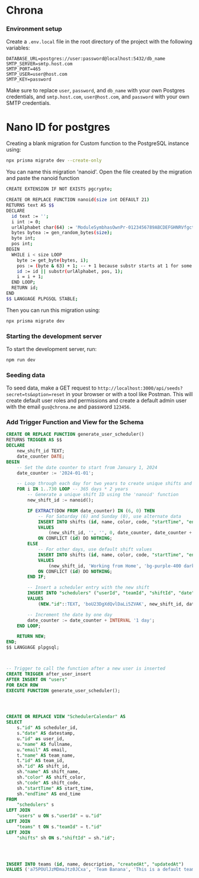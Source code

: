 # Chrona

### Environment setup

Create a `.env.local` file in the root directory of the project with the following variables:

```
DATABASE_URL=postgres://user:password@localhost:5432/db_name
SMTP_SERVER=smtp.host.com
SMTP_PORT=465
SMTP_USER=user@host.com
SMTP_KEY=password
```

Make sure to replace `user`, `password`, and `db_name` with your own Postgres credentials, and `smtp.host.com`, `user@host.com`, and `password` with your own SMTP credentials.

# Nano ID for postgres

Creating a blank migration for Custom function to the PostgreSQL instance using:

```bash
npx prisma migrate dev --create-only
```

You can name this migration 'nanoid'. Open the file created by the migration and paste the nanoid function

```bash
CREATE EXTENSION IF NOT EXISTS pgcrypto;

CREATE OR REPLACE FUNCTION nanoid(size int DEFAULT 21)
RETURNS text AS $$
DECLARE
  id text := '';
  i int := 0;
  urlAlphabet char(64) := 'ModuleSymbhasOwnPr-0123456789ABCDEFGHNRVfgctiUvz_KqYTJkLxpZXIjQW';
  bytes bytea := gen_random_bytes(size);
  byte int;
  pos int;
BEGIN
  WHILE i < size LOOP
    byte := get_byte(bytes, i);
    pos := (byte & 63) + 1; -- + 1 because substr starts at 1 for some reason
    id := id || substr(urlAlphabet, pos, 1);
    i = i + 1;
  END LOOP;
  RETURN id;
END
$$ LANGUAGE PLPGSQL STABLE;
```

Then you can run this migration using:

```bash
npx prisma migrate dev
```

### Starting the development server

To start the development server, run:

```bash
npm run dev
```

### Seeding data

To seed data, make a GET request to `http://localhost:3000/api/seeds?secret=ts&option=reset` in your browser or with a tool like Postman. This will create default user roles and permissions and create a default admin user with the email `gus@chrona.me` and password `123456`.

### Add Trigger Function and View for the Schema

```sql
CREATE OR REPLACE FUNCTION generate_user_scheduler()
RETURNS TRIGGER AS $$
DECLARE
    new_shift_id TEXT;
    date_counter DATE;
BEGIN
    -- Set the date counter to start from January 1, 2024
    date_counter := '2024-01-01';

    -- Loop through each day for two years to create unique shifts and assign to schedulers
    FOR i IN 1..730 LOOP -- 365 days * 2 years
        -- Generate a unique shift ID using the 'nanoid' function
        new_shift_id := nanoid();

        IF EXTRACT(DOW FROM date_counter) IN (6, 0) THEN
            -- For Saturday (6) and Sunday (0), use alternate data
            INSERT INTO shifts (id, name, color, code, "startTime", "endTime", "createdAt", "updatedAt")
            VALUES
                (new_shift_id, '', '', 0, date_counter, date_counter + INTERVAL '8 hours', NOW(), NOW())
            ON CONFLICT (id) DO NOTHING;
        ELSE
            -- For other days, use default shift values
            INSERT INTO shifts (id, name, color, code, "startTime", "endTime", "createdAt", "updatedAt")
            VALUES
                (new_shift_id, 'Working from Home', 'bg-purple-400 dark:bg-transparent dark:bg-gradient-to-r dark:from-purple-500 dark:to-pink-500', 1, date_counter, date_counter + INTERVAL '8 hours', NOW(), NOW())
            ON CONFLICT (id) DO NOTHING;
        END IF;

        -- Insert a scheduler entry with the new shift
        INSERT INTO "schedulers" ("userId", "teamId", "shiftId", "date", "createdAt", "updatedAt")
        VALUES
            (NEW."id"::TEXT, 'boU23DgXdQvlDaLi5ZVAK', new_shift_id, date_counter, NOW(), NOW());

        -- Increment the date by one day
        date_counter := date_counter + INTERVAL '1 day';
    END LOOP;

    RETURN NEW;
END;
$$ LANGUAGE plpgsql;



-- Trigger to call the function after a new user is inserted
CREATE TRIGGER after_user_insert
AFTER INSERT ON "users"
FOR EACH ROW
EXECUTE FUNCTION generate_user_scheduler();




CREATE OR REPLACE VIEW "SchedulerCalendar" AS
SELECT
    s."id" AS scheduler_id,
    s."date" AS datestamp,
    u."id" as user_id,
    u."name" AS fullname,
    u."email" AS email,
    t."name" AS team_name,
    t."id" AS team_id,
    sh."id" AS shift_id,
    sh."name" AS shift_name,
    sh."color" AS shift_color,
    sh."code" AS shift_code,
    sh."startTime" AS start_time,
    sh."endTime" AS end_time
FROM
    "schedulers" s
LEFT JOIN
    "users" u ON s."userId" = u."id"
LEFT JOIN
    "teams" t ON s."teamId" = t."id"
LEFT JOIN
    "shifts" sh ON s."shiftId" = sh."id";




INSERT INTO teams (id, name, description, "createdAt", "updatedAt")
VALUES ('a75POUlJzMDmaJtz0JCxa', 'Team Banana', 'This is a default team.', NOW(), NOW());


```

